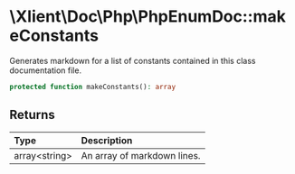 # \\Xlient\\Doc\\Php\\PhpEnumDoc::makeConstants

Generates markdown for a list of constants contained in this class documentation file.

```php
protected function makeConstants(): array
```

## Returns

| Type | Description |
| :--- | :--- |
| array\<string\> | An array of markdown lines. |